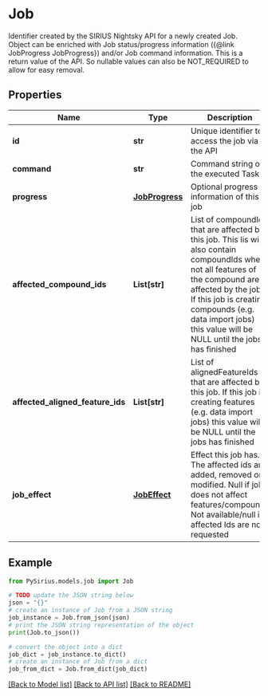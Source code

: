 # Job

Identifier created by the SIRIUS Nightsky API for a newly created Job.  Object can be enriched with Job status/progress information ({@link JobProgress JobProgress}) and/or Job command information.  This is a return value of the API. So nullable values can also be NOT_REQUIRED to allow for easy removal.

## Properties

Name | Type | Description | Notes
------------ | ------------- | ------------- | -------------
**id** | **str** | Unique identifier to access the job via the API | [optional] 
**command** | **str** | Command string of the executed Task | [optional] 
**progress** | [**JobProgress**](JobProgress.md) | Optional progress information of this job | [optional] 
**affected_compound_ids** | **List[str]** | List of compoundIds that are affected by this job.  This lis will also contain compoundIds where not all features of the compound are affected by the job.  If this job is creating compounds (e.g. data import jobs) this value will be NULL until the jobs has finished | [optional] 
**affected_aligned_feature_ids** | **List[str]** | List of alignedFeatureIds that are affected by this job.  If this job is creating features (e.g. data import jobs) this value will be NULL until the jobs has finished | [optional] 
**job_effect** | [**JobEffect**](JobEffect.md) | Effect this job has. The affected ids are added, removed or modified.  Null if job does not affect features/compounds  Not available/null if affected Ids are not requested | [optional] 

## Example

```python
from PySirius.models.job import Job

# TODO update the JSON string below
json = "{}"
# create an instance of Job from a JSON string
job_instance = Job.from_json(json)
# print the JSON string representation of the object
print(Job.to_json())

# convert the object into a dict
job_dict = job_instance.to_dict()
# create an instance of Job from a dict
job_from_dict = Job.from_dict(job_dict)
```
[[Back to Model list]](../README.md#documentation-for-models) [[Back to API list]](../README.md#documentation-for-api-endpoints) [[Back to README]](../README.md)


